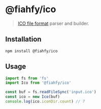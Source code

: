 # @fiahfy/ico

> [ICO file format](https://en.wikipedia.org/wiki/ICO_(file_format)) parser and builder.

## Installation
```
npm install @fiahfy/ico
```

## Usage
```js
import fs from 'fs'
import Ico from '@fiahfy/ico'

const buf = fs.readFileSync('input.ico')
const ico = new Ico(buf)
console.log(ico.iconDir.count) // 7
```
